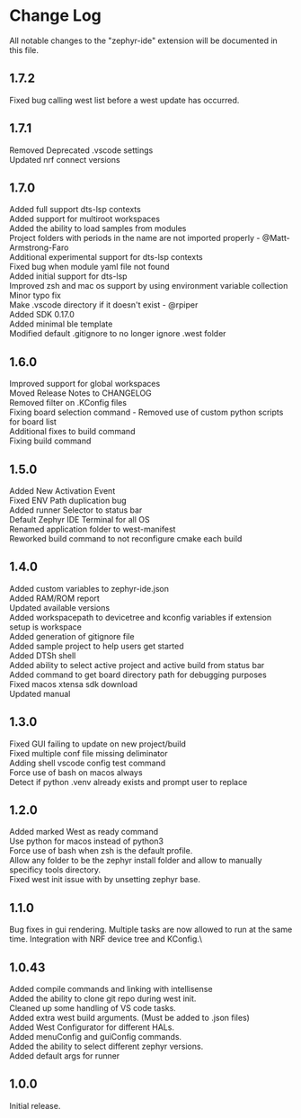# Change Log

All notable changes to the "zephyr-ide" extension will be documented in this file.
## 1.7.2
Fixed bug calling west list before a west update has occurred.

## 1.7.1
Removed Deprecated .vscode settings \
Updated nrf connect versions

## 1.7.0
Added full support dts-lsp contexts \
Added support for multiroot workspaces \
Added the ability to load samples from modules \
Project folders with periods in the name are not imported properly - @Matt-Armstrong-Faro \
Additional experimental support for dts-lsp contexts  \
Fixed bug when module yaml file not found \
Added initial support for dts-lsp \
Improved zsh and mac os support by using environment variable collection \
Minor typo fix\
Make .vscode directory if it doesn't exist - @rpiper \
Added SDK 0.17.0\
Added minimal ble template\
Modified default .gitignore to no longer ignore .west folder

## 1.6.0
Improved support for global workspaces\
Moved Release Notes to CHANGELOG\
Removed filter on .KConfig files\
Fixing board selection command - Removed use of custom python scripts for board list\
Additional fixes to build command\
Fixing build command

## 1.5.0
Added New Activation Event\
Fixed ENV Path duplication bug\
Added runner Selector to status bar\
Default Zephyr IDE Terminal for all OS\
Renamed application folder to west-manifest\
Reworked build command to not reconfigure cmake each build

## 1.4.0
Added custom variables to zephyr-ide.json \
Added RAM/ROM report\
Updated available versions\
Added workspacepath to devicetree and kconfig variables if extension setup is workspace\
Added generation of gitignore file\
Added sample project to help users get started\
Added DTSh shell \
Added ability to select active project and active build from status bar \
Added command to get board directory path for debugging purposes \
Fixed macos xtensa sdk download\
Updated manual

## 1.3.0
Fixed GUI failing to update on new project/build\
Fixed multiple conf file missing deliminator\
Adding shell vscode config test command\
Force use of bash on macos always\
Detect if python .venv already exists and prompt user to replace

## 1.2.0
Added marked West as ready command\
Use python for macos instead of python3\
Force use of bash when zsh is the default profile.\
Allow any folder to be the zephyr install folder and allow to manually specificy tools directory.\
Fixed west init issue with by unsetting zephyr base.

## 1.1.0
Bug fixes in gui rendering. Multiple tasks are now allowed to run at the same time. Integration with NRF device tree and KConfig.\

## 1.0.43
Added compile commands and linking with intellisense\
Added the ability to clone git repo during west init.\
Cleaned up some handling of VS code tasks.\
Added extra west build arguments. (Must be added to .json files)\
Added West Configurator for different HALs.\
Added menuConfig and guiConfig commands.\
Added the ability to select different zephyr versions.\
Added default args for runner

## 1.0.0

Initial release.
